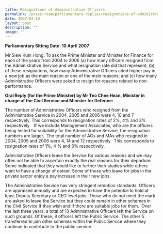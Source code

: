 ```yaml
---
title: Resignations of Administrative Officers
permalink: /press-room/parliamentary-replies/resignations-of-administrative-officers/
date: 2007-04-10
layout: post
description: ""
image: ""
---
```


**Parliamentary Sitting Date: 10 April 2007**

Mr Siew Kum Hong: To ask the Prime Minister and Minister for Finance for each of the years from 2004 to 2006 (a) how many officers resigned from the Administrative Service and what resignation rate did that represent; (b) of these resignations, how many Administrative Officers cited higher pay in a new job as the main reason or one of the main reasons; and (c) how many Administrative Officers were asked to resign for reasons related to non-performance.

**Oral Reply (for the Prime Minister) by Mr Teo Chee Hean, Minister in charge of the Civil Service and Minister for Defence:**

The number of Administrative Officers who resigned from the Administrative Service in 2004, 2005 and 2006 were 4, 10 and 7 respectively. This corresponds to resignation rates of 2%, 4% and 3% respectively.   If we include Management Associates, who are the officers being tested for suitability for the Administrative Service, the resignation numbers are larger.  The total number of AOs and MAs who resigned in 2004, 2005 and 2006 were 4, 14 and 12 respectively.  This corresponds to resignation rates of 1%, 4 % and 3% respectively.

Administrative Officers leave the Service for various reasons and we may often not be able to ascertain exactly the real reasons for their departure. Some indicated that they would like to further their studies while others want to have a change of career. Some of those who leave for jobs in the private sector enjoy a pay increase in their new jobs.  

The Administrative Service has very stringent retention standards. Officers are appraised annually and are expected to have the potential to hold at least Deputy Secretary or CEO level jobs. Those who do not meet the mark are asked to leave the Service but they could remain in other schemes in the Civil Service if they wish and if there are suitable jobs for them.  Over the last three years, a total of 13 Administrative Officers left the Service on such grounds. Of these, 8 officers left the Public Service. The other 5 transferred to join other schemes within the Public Service where they continue to contribute to the public service.